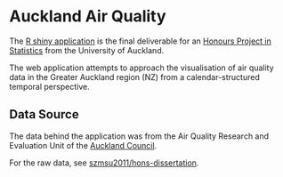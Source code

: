 # Auckland Air Quality

The [R shiny application](https://szmsu2011.shinyapps.io/akl-air-quality) is the final deliverable for an [Honours Project in Statistics](https://www.calendar.auckland.ac.nz/en/courses/faculty-of-science/statistics.html) from the University of Auckland.

The web application attempts to approach the visualisation of air quality data in the Greater Auckland region (NZ) from a calendar-structured temporal perspective.

## Data Source

The data behind the application was from the Air Quality Research and Evaluation Unit of the [Auckland Council](https://www.aucklandcouncil.govt.nz).

For the raw data, see [szmsu2011/hons-dissertation](https://github.com/szmsu2011/hons-dissertation).
